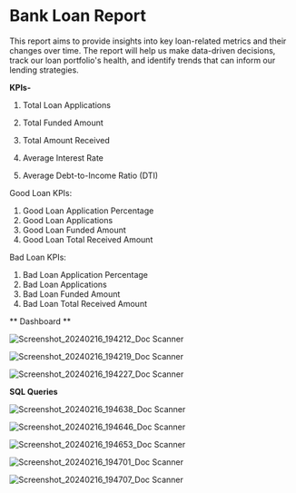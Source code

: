 # Bank Loan Report

This report aims to provide insights into key loan-related metrics and their changes over time. The report will help us make data-driven decisions, track our loan portfolio's health, and identify trends that can inform our lending strategies.

**KPIs-**

1. Total Loan Applications
   
2. Total Funded Amount
   
3. Total Amount Received
  
4. Average Interest Rate

5. Average Debt-to-Income Ratio (DTI)

Good Loan KPIs:
1.	Good Loan Application Percentage
2.	Good Loan Applications
3.	Good Loan Funded Amount
4.	Good Loan Total Received Amount 

Bad Loan KPIs:
1.	Bad Loan Application Percentage
2.	Bad Loan Applications
3.	Bad Loan Funded Amount
4.	Bad Loan Total Received Amount

 **  Dashboard **

![Screenshot_20240216_194212_Doc Scanner](https://github.com/srishtikatiyar3/Tableau-Project/assets/160014323/e1d81040-7620-49a6-ade6-97e796830974)

![Screenshot_20240216_194219_Doc Scanner](https://github.com/srishtikatiyar3/Tableau-Project/assets/160014323/83604e82-7730-4aa4-94c3-d71910f73901)

![Screenshot_20240216_194227_Doc Scanner](https://github.com/srishtikatiyar3/Tableau-Project/assets/160014323/d56f3f6f-0088-45dd-8fb1-80f65cf8af86)




**SQL Queries**

![Screenshot_20240216_194638_Doc Scanner](https://github.com/srishtikatiyar3/Tableau-Project/assets/160014323/f9608e93-ab41-4ee7-8b40-d39ac7d8ed27)

![Screenshot_20240216_194646_Doc Scanner](https://github.com/srishtikatiyar3/Tableau-Project/assets/160014323/ec072627-bf0e-4852-bd4b-ce3a46439035)

![Screenshot_20240216_194653_Doc Scanner](https://github.com/srishtikatiyar3/Tableau-Project/assets/160014323/2bc38a2a-c96d-4d07-a8f6-acf9e0b4784b)

![Screenshot_20240216_194701_Doc Scanner](https://github.com/srishtikatiyar3/Tableau-Project/assets/160014323/8d85e3ab-dba9-44be-9e06-5b0576714e4c)

![Screenshot_20240216_194707_Doc Scanner](https://github.com/srishtikatiyar3/Tableau-Project/assets/160014323/04f111fb-7dc0-4b6a-95a2-bcfc80c71228)




























 
